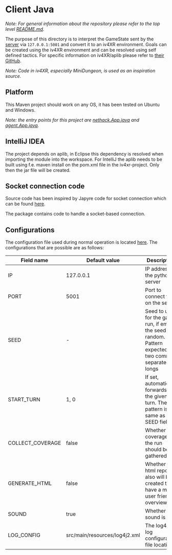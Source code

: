# Client Java

*Note: For general information about the repository please refer to the top level [README.md](../README.md).*

The purpose of this directory is to interpret the GameState sent by the [server](../server-python) via `127.0.0.1:5001` and convert it to an iv4XR environment. Goals can be created using the iv4XR environment and can be resolved using self defined tactics. For specific information on iv4XR/aplib please refer to [their GitHub](https://github.com/iv4xr-project/aplib).

*Note: Code in iv4XR, especially MiniDungeon, is used as an inspiration source.*

## Platform

This Maven project should work on any OS, it has been tested on Ubuntu and Windows.

*Note: the entry points for this project are [nethack.App.java](src/main/java/nethack/App.java) and [agent.App.java](src/main/java/agent/App.java).*

## IntelliJ IDEA

The project depends on aplib, in Eclipse this dependency is resolved when importing the module into the workspace. For IntelliJ the aplib needs to be built using f.e. maven install on the pom.xml file in the iv4xr-project. Only then the jar file will be created.

## Socket connection code

Source code has been inspired by Japyre code for socket connection which can be found [here](https://github.com/iv4xr-project/japyre).

The package contains code to handle a socket-based connection.

## Configurations

The configuration file used during normal operation is located [here](src/main/resources/config.properties).
The configurations that are possible are as follows:

| Field name       | Default value                 | Description                                                                                              |
| ---------------- |-------------------------------|----------------------------------------------------------------------------------------------------------|
| IP               | 127.0.0.1                     | IP address of the python server                                                                          |
| PORT             | 5001                          | Port to connect to on the server                                                                         |
| SEED             | -                             | Seed to use for the game run, if empty the seed is random. Pattern expected are two comma separated longs |
| START_TURN       | 1, 0                          | If set, automatically forwards to the given turn. The pattern is the same as the SEED field              |
| COLLECT_COVERAGE | false                         | Whether coverage of the run should be gathered                                                           |
| GENERATE_HTML    | false                         | Whether an html report also will be created to have a more user friendly overview                        |
| SOUND            | true                          | Whether sound is on                                                                                      |
| LOG_CONFIG       | src/main/resources/log4j2.xml | The log4j2 log configuration file location                                                               |
